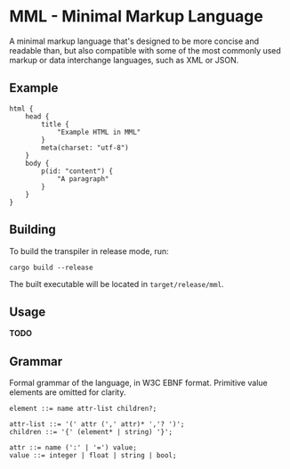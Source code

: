 # MML - Minimal Markup Language

A minimal markup language that's designed to be more concise and readable than, but also compatible with some of the most commonly used markup or data interchange languages, such as XML or JSON.

## Example

```
html {
    head {
        title {
            "Example HTML in MML"
        }
        meta(charset: "utf-8")
    }
    body {
        p(id: "content") {
            "A paragraph"
        }
    }
}
```

## Building

To build the transpiler in release mode, run:

```
cargo build --release
```

The built executable will be located in `target/release/mml`.

## Usage

**TODO**

## Grammar

Formal grammar of the language, in W3C EBNF format. Primitive value elements are omitted for clarity.

```
element ::= name attr-list children?;

attr-list ::= '(' attr (',' attr)* ','? ')';
children ::= '{' (element* | string) '}';

attr ::= name (':' | '=') value;
value ::= integer | float | string | bool;
```
